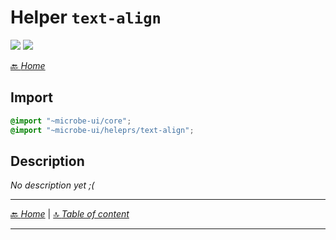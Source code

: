 # Helper `text-align`

![](https://img.shields.io/badge/CSS_size-2.6_KB-blue)
![](https://img.shields.io/badge/gzip-599_B-magenta)



[🔙 _Home_](./index.md)



## Import

```scss
@import "~microbe-ui/core";
@import "~microbe-ui/heleprs/text-align";
```

## Description

_No description yet ;(_


---

[🔙 _Home_](./index.md) | [🔝 _Table of content_](#helper-text-align)

---

